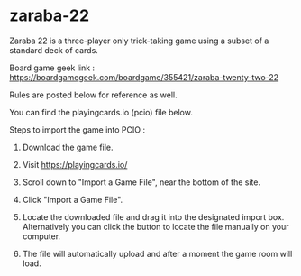 # zaraba-22
Zaraba 22 is a three-player only trick-taking game using a subset of a standard deck of cards.

Board game geek link :
https://boardgamegeek.com/boardgame/355421/zaraba-twenty-two-22

Rules are posted below for reference as well.

You can find the playingcards.io (pcio) file below.

Steps to import the game into PCIO :

1) Download the game file.

2) Visit https://playingcards.io/

3) Scroll down to "Import a Game File", near the bottom of the site.

4) Click "Import a Game File".

5) Locate the downloaded file and drag it into the designated import  box. Alternatively you can click the button to locate the file manually on your computer.

6) The file will automatically upload and after a moment the game room will load.